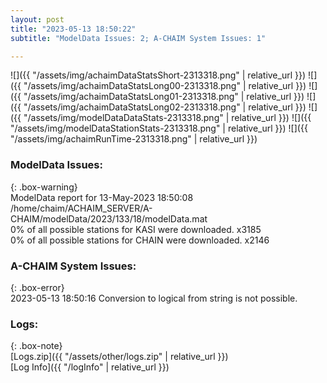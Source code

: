 ```yaml
---
layout: post
title: "2023-05-13 18:50:22"
subtitle: "ModelData Issues: 2; A-CHAIM System Issues: 1"

---
```


![]({{ "/assets/img/achaimDataStatsShort-2313318.png" | relative_url }})
![]({{ "/assets/img/achaimDataStatsLong00-2313318.png" | relative_url }})
![]({{ "/assets/img/achaimDataStatsLong01-2313318.png" | relative_url }})
![]({{ "/assets/img/achaimDataStatsLong02-2313318.png" | relative_url }})
![]({{ "/assets/img/modelDataDataStats-2313318.png" | relative_url }})
![]({{ "/assets/img/modelDataStationStats-2313318.png" | relative_url }})
![]({{ "/assets/img/achaimRunTime-2313318.png" | relative_url }})


### ModelData Issues:  
  
{: .box-warning}  
 ModelData report for 13-May-2023 18:50:08   
 /home/chaim/ACHAIM_SERVER/A-CHAIM/modelData/2023/133/18/modelData.mat   
 0% of all possible stations for KASI were downloaded. x3185   
 0% of all possible stations for CHAIN were downloaded. x2146   
  
### A-CHAIM System Issues:  
  
{: .box-error}  
2023-05-13 18:50:16 Conversion to logical from string is not possible.  

### Logs:  
  
{: .box-note}  
[Logs.zip]({{ "/assets/other/logs.zip" | relative_url }})  
[Log Info]({{ "/logInfo" | relative_url }})  
